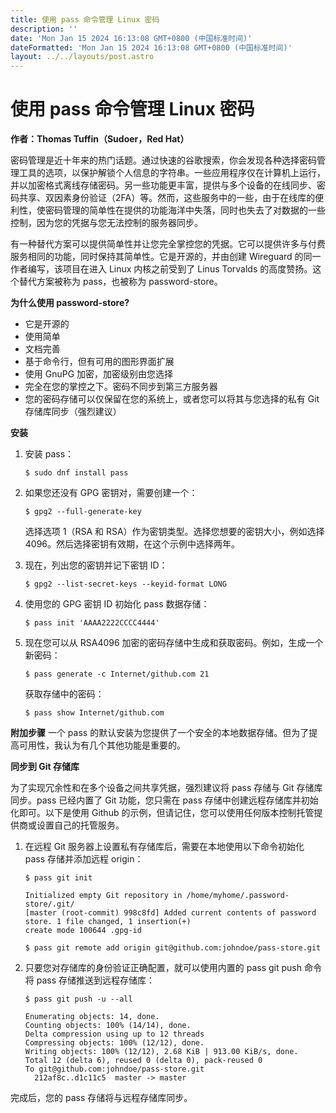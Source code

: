 ```yaml
---
title: 使用 pass 命令管理 Linux 密码
description: ''
date: 'Mon Jan 15 2024 16:13:08 GMT+0800 (中国标准时间)'
dateFormatted: 'Mon Jan 15 2024 16:13:08 GMT+0800 (中国标准时间)'
layout: ../../layouts/post.astro
---
```

# 使用 pass 命令管理 Linux 密码

**作者：Thomas Tuffin（Sudoer，Red Hat）**

密码管理是近十年来的热门话题。通过快速的谷歌搜索，你会发现各种选择密码管理工具的选项，以保护解锁个人信息的字符串。一些应用程序仅在计算机上运行，并以加密格式离线存储密码。另一些功能更丰富，提供与多个设备的在线同步、密码共享、双因素身份验证（2FA）等。然而，这些服务中的一些，由于在线库的便利性，使密码管理的简单性在提供的功能海洋中失落，同时也失去了对数据的一些控制，因为您的凭据与您无法控制的服务器同步。

有一种替代方案可以提供简单性并让您完全掌控您的凭据。它可以提供许多与付费服务相同的功能，同时保持其简单性。它是开源的，并由创建 Wireguard 的同一作者编写，该项目在进入 Linux 内核之前受到了 Linus Torvalds 的高度赞扬。这个替代方案被称为 pass，也被称为 password-store。

**为什么使用 password-store?**
- 它是开源的
- 使用简单
- 文档完善
- 基于命令行，但有可用的图形界面扩展
- 使用 GnuPG 加密，加密级别由您选择
- 完全在您的掌控之下。密码不同步到第三方服务器
- 您的密码存储可以仅保留在您的系统上，或者您可以将其与您选择的私有 Git 存储库同步（强烈建议）

**安装**
1. 安装 pass：
   ```
   $ sudo dnf install pass
   ```

2. 如果您还没有 GPG 密钥对，需要创建一个：
   ```
   $ gpg2 --full-generate-key
   ```
   选择选项 1（RSA 和 RSA）作为密钥类型。选择您想要的密钥大小，例如选择 4096。然后选择密钥有效期，在这个示例中选择两年。

3. 现在，列出您的密钥并记下密钥 ID：
   ```
   $ gpg2 --list-secret-keys --keyid-format LONG
   ```

4. 使用您的 GPG 密钥 ID 初始化 pass 数据存储：
   ```
   $ pass init 'AAAA2222CCCC4444'
   ```

5. 现在您可以从 RSA4096 加密的密码存储中生成和获取密码。例如，生成一个新密码：
   ```
   $ pass generate -c Internet/github.com 21
   ```
   获取存储中的密码：
   ```
   $ pass show Internet/github.com
   ```

**附加步骤**
一个 pass 的默认安装为您提供了一个安全的本地数据存储。但为了提高可用性，我认为有几个其他功能是重要的。

**同步到 Git 存储库**

为了实现冗余性和在多个设备之间共享凭据，强烈建议将 pass 存储与 Git 存储库同步。pass 已经内置了 Git 功能，您只需在 pass 存储中创建远程存储库并初始化即可。以下是使用 Github 的示例，但请记住，您可以使用任何版本控制托管提供商或设置自己的托管服务。

1. 在远程 Git 服务器上设置私有存储库后，需要在本地使用以下命令初始化 pass 存储并添加远程 origin：
   ```
   $ pass git init
   ```
   ```
   Initialized empty Git repository in /home/myhome/.password-store/.git/
   [master (root-commit) 998c8fd] Added current contents of password store. 1 file changed, 1 insertion(+)
   create mode 100644 .gpg-id
   ```

   ```
   $ pass git remote add origin git@github.com:johndoe/pass-store.git
   ```

2. 只要您对存储库的身份验证正确配置，就可以使用内置的 pass git push 命令将 pass 存储推送到远程存储库：
   ```
   $ pass git push -u --all
   ```

   ```
   Enumerating objects: 14, done.
   Counting objects: 100% (14/14), done.
   Delta compression using up to 12 threads
   Compressing objects: 100% (12/12), done.
   Writing objects: 100% (12/12), 2.68 KiB | 913.00 KiB/s, done.
   Total 12 (delta 6), reused 0 (delta 0), pack-reused 0
   To git@github.com:johndoe/pass-store.git
     212af8c..d1c11c5  master -> master
   ```

完成后，您的 pass 存储将与远程存储库同步。
